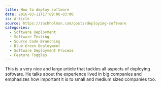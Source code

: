 ```yaml
---
title: How to deploy software
date: 2016-03-11T17:09:00-03:00
is: Article
source: https://zachholman.com/posts/deploying-software
categories:
  - Software Deployment
  - Software Testing
  - Source Code Branching
  - Blue-Green Deployment
  - Software Deployment Process
  - Feature Toggles
---
```


This is a very nice and large article that tackles all aspects of deploying
software. He talks about the experience lived in big companies and emphasizes
how important it is to small and medium sized companies too.


